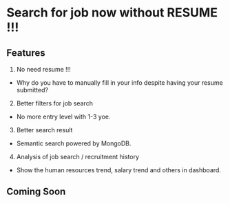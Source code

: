 # Search for job now without RESUME !!!

## Features

1. No need resume !!!
- Why do you have to manually fill in your info despite having your resume submitted?

2. Better filters for job search
- No more entry level with 1-3 yoe.

3. Better search result
- Semantic search powered by MongoDB.

4. Analysis of job search / recruitment history 
- Show the human resources trend, salary trend and others in dashboard.

## Coming Soon